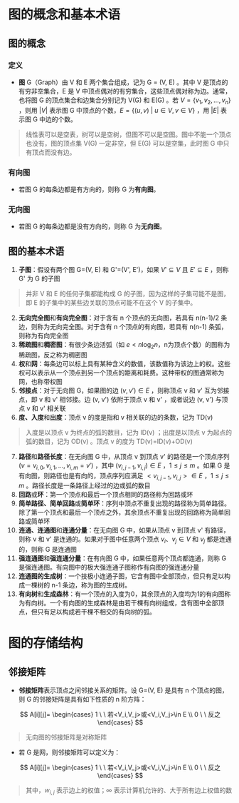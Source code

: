 # 图的概念和基本术语

## 图的概念

### 定义

- **图** G（Graph）由 V 和 E 两个集合组成，记为 G = (V, E) 。其中 V 是顶点的有穷非空集合，E 是 V 中顶点偶对的有穷集合，这些顶点偶对称为边。通常，也将图 G 的顶点集合和边集合分别记为 V(G) 和 E(G) 。若 $V=\{v_1,v_2,...,v_n\}$ ，则用 $|V|$ 表示图 G 中顶点的个数，$E=\{(u, v) \ | \ u\in V, v\in V\}$ ，用 $|E|$ 表示图 G 中边的个数。

> 线性表可以是空表，树可以是空树，但图不可以是空图。图中不能一个顶点也没有，图的顶点集 V(G) 一定非空，但 E(G) 可以是空集，此时图 G 中只有顶点而没有边。

### 有向图

- 若图 G 的每条边都是有方向的，则称 G 为**有向图**。

### 无向图

- 若图 G 的每条边都是没有方向的，则称 G 为**无向图**。

## 图的基本术语

1. **子图**：假设有两个图 G=(V, E) 和 G'=(V', E')，如果 $V'\subseteq V$ 且 $E'\subseteq E$ ，则称 G' 为 G 的子图
> 并非 V 和 E 的任何子集都能构成 G 的子图，因为这样的子集可能不是图，即 E 的子集中的某些边关联的顶点可能不在这个 V 的子集中。
2. **无向完全图**和**有向完全图**：对于含有 n 个顶点的无向图，若具有 n(n-1)/2 条边，则称为无向完全图。对于含有 n 个顶点的有向图，若具有 n(n-1) 条弧，则称为有向完全图
3. **稀疏图**和**稠密图**：有很少条边活弧（如 $e < n\log_2 n$，n为顶点个数）的图称为稀疏图，反之称为稠密图
4. **权**和**网**：每条边可以标上具有某种含义的数值，该数值称为该边上的权。这些权可以表示从一个顶点到另一个顶点的距离和耗费。这种带权的图通常称为网，也称带权图
5. **邻接点**：对于无向图 G，如果图的边 $(v, v')\in E$ ，则称顶点 v 和 v' 互为邻接点，即 v 和 v' 相邻接。边 (v, v') 依附于顶点 v 和 v' ，或者说边 (v, v') 与顶点 v 和 v' 相关联
6. **度、入度**和**出度**：顶点 v 的度是指和 v 相关联的边的条数，记为 TD(v)
> 入度是以顶点 v 为终点的弧的数目，记为 ID(v) ；出度是以顶点 v 为起点的弧的数目，记为 OD(v) 。顶点 v 的度为 TD(v)=ID(v)+OD(v)
7. **路径**和**路径长度**：在无向图 G 中，从顶点 v 到顶点 v' 的路径是一个顶点序列 $(v=v_{i,0},v_{i,1},...,v_{i,m}=v')$ ，其中 $(v_{i,j-1},v_{i,j})\in E$ ，$1\le j\le m$ 。如果 G 是有向图，则路径也是有向的，顶点序列应满足 $<v_{i,j-1},v_{i,j}>\in E$ ，$1\le j\le m$ 。路径长度是一条路径上经过的边或弧的数目
8. **回路**或**环**：第一个顶点和最后一个顶点相同的路径称为回路或环
9. **简单路径、简单回路**或**简单环**：序列中顶点不重复出现的路径称为简单路径。除了第一个顶点和最后一个顶点之外，其余顶点不重复出现的回路称为简单回路或简单环
10. **连通、连通图**和**连通分量**：在无向图 G 中，如果从顶点 v 到顶点 v' 有路径，则称 v 和 v' 是连通的。如果对于图中任意两个顶点 $v_i、v_j\in V$ 和 $v_j$ 都是连通的，则称 G 是连通图
11. **强连通图**和**强连通分量**：在有向图 G 中，如果任意两个顶点都连通，则称 G 是强连通图。有向图中的极大强连通子图称作有向图的强连通分量
12. **连通图的生成树**：一个技极小连通子图，它含有图中全部顶点，但只有足以构成一棵树的 n-1 条边，称为图的生成树。
13. **有向树**和**生成森林**：有一个顶点的入度为0，其余顶点的入度均为1的有向图称为有向树。一个有向图的生成森林是由若干棵有向树组成，含有图中全部顶点，但只有足以构成若干棵不相交的有向树的弧。

# 图的存储结构

## 邻接矩阵

- **邻接矩阵**表示顶点之间邻接关系的矩阵。设 G=(V, E) 是具有 n 个顶点的图，则 G 的邻接矩阵是具有如下性质的 n 阶方阵：

$$
A[i][j]=
\begin{cases}
1 \ \ 若<V_i,V_j>或<V_i,V_j>\in E
\\
0 \ \ 反之
\end{cases}
$$

> 无向图的邻接矩阵是对称矩阵

- 若 G 是网，则邻接矩阵可以定义为：

$$
A[i][j]=
\begin{cases}
1 \ \ 若<V_i,V_j>或<V_i,V_j>\in E
\\
0 \ \ 反之
\end{cases}
$$

> 其中，$w_{i,j}$ 表示边上的权值；$\infty$ 表示计算机允许的、大于所有边上权值的数


